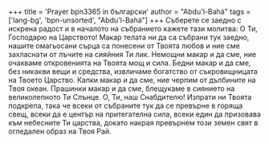 +++
title = 'Prayer bpn3365 in български'
author = "Abdu'l-Bahá"
tags = ['lang-bg', 'bpn-unsorted', "Abdu'l-Bahá"]
+++
Съберете се заедно с искрена радост и в началото на събранието кажете тази молитва:
О Ти, Господарю на Царството! Макар телата ни да са събрани тук заедно, нашите омагьосани сърца са понесени от Твоята любов и ние сме захласнати от лъчите на сияйния Ти лик. Немощни макар и да сме, ние очакваме откровенията на Твоята мощ и сила. Бедни макар и да сме, без никакви вещи и средства, извличаме богатство от съкровищницата на Твоето Царство. Капки макар и да сме, ние черпим от дълбините на Твоя океан. Прашинки макар и да сме, блещукаме в сиянието на великолепното Ти Слънце.
О, Ти, наш Снабдителю! Изпрати ни Твоята подкрепа, така че всеки от събраните тук да се превърне в горяща свещ, всеки да е център на притегателна сила, всеки един да призовава към небесните Ти царства, докато накрая превърнем този земен свят в огледален образ на Твоя Рай.
